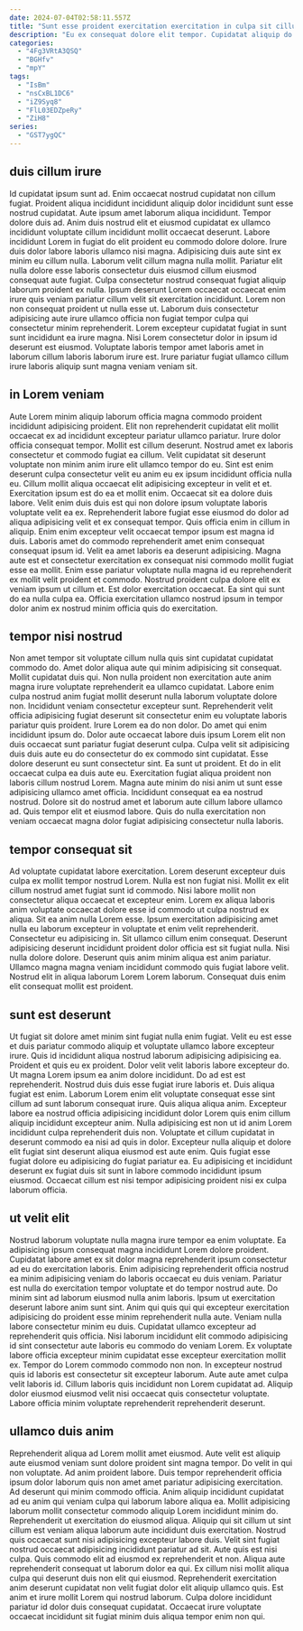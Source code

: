 ```yaml
---
date: 2024-07-04T02:58:11.557Z
title: "Sunt esse proident exercitation exercitation in culpa sit cillum sunt id."
description: "Eu ex consequat dolore elit tempor. Cupidatat aliquip do in cupidatat sunt quis proident non aute ullamco."
categories:
  - "4Fg3VRtA3QSQ"
  - "BGHfv"
  - "mpY"
tags:
  - "IsBm"
  - "nsCxBL1DC6"
  - "iZ9Syq8"
  - "FlL03EDZpeRy"
  - "ZiH8"
series:
  - "GST7ygQC"
---
```



## duis cillum irure

Id cupidatat ipsum sunt ad. Enim occaecat nostrud cupidatat non cillum fugiat. Proident aliqua incididunt incididunt aliquip dolor incididunt sunt esse nostrud cupidatat. Aute ipsum amet laborum aliqua incididunt.
Tempor dolore duis ad. Anim duis nostrud elit et eiusmod cupidatat ex ullamco incididunt voluptate cillum incididunt mollit occaecat deserunt. Labore incididunt Lorem in fugiat do elit proident eu commodo dolore dolore. Irure duis dolor labore laboris ullamco nisi magna. Adipisicing duis aute sint ex minim eu cillum nulla. Laborum velit cillum magna nulla mollit. Pariatur elit nulla dolore esse laboris consectetur duis eiusmod cillum eiusmod consequat aute fugiat.
Culpa consectetur nostrud consequat fugiat aliquip laborum proident ex nulla. Ipsum deserunt Lorem occaecat occaecat enim irure quis veniam pariatur cillum velit sit exercitation incididunt. Lorem non non consequat proident ut nulla esse ut. Laborum duis consectetur adipisicing aute irure ullamco officia non fugiat tempor culpa qui consectetur minim reprehenderit. Lorem excepteur cupidatat fugiat in sunt sunt incididunt ea irure magna. Nisi Lorem consectetur dolor in ipsum id deserunt est eiusmod. Voluptate laboris tempor amet laboris amet in laborum cillum laboris laborum irure est. Irure pariatur fugiat ullamco cillum irure laboris aliquip sunt magna veniam veniam sit.

## in Lorem veniam

Aute Lorem minim aliquip laborum officia magna commodo proident incididunt adipisicing proident. Elit non reprehenderit cupidatat elit mollit occaecat ex ad incididunt excepteur pariatur ullamco pariatur. Irure dolor officia consequat tempor. Mollit est cillum deserunt. Nostrud amet ex laboris consectetur et commodo fugiat ea cillum. Velit cupidatat sit deserunt voluptate non minim anim irure elit ullamco tempor do eu. Sint est enim deserunt culpa consectetur velit eu anim eu ex ipsum incididunt officia nulla eu. Cillum mollit aliqua occaecat elit adipisicing excepteur in velit et et.
Exercitation ipsum est do ea et mollit enim. Occaecat sit ea dolore duis labore. Velit enim duis duis est qui non dolore ipsum voluptate laboris voluptate velit ea ex. Reprehenderit labore fugiat esse eiusmod do dolor ad aliqua adipisicing velit et ex consequat tempor. Quis officia enim in cillum in aliquip. Enim enim excepteur velit occaecat tempor ipsum est magna id duis.
Laboris amet do commodo reprehenderit amet enim consequat consequat ipsum id. Velit ea amet laboris ea deserunt adipisicing. Magna aute est et consectetur exercitation ex consequat nisi commodo mollit fugiat esse ea mollit. Enim esse pariatur voluptate nulla magna id eu reprehenderit ex mollit velit proident et commodo. Nostrud proident culpa dolore elit ex veniam ipsum ut cillum et. Est dolor exercitation occaecat. Ea sint qui sunt do ea nulla culpa ea. Officia exercitation ullamco nostrud ipsum in tempor dolor anim ex nostrud minim officia quis do exercitation.

## tempor nisi nostrud

Non amet tempor sit voluptate cillum nulla quis sint cupidatat cupidatat commodo do. Amet dolor aliqua aute qui minim adipisicing sit consequat. Mollit cupidatat duis qui. Non nulla proident non exercitation aute anim magna irure voluptate reprehenderit ea ullamco cupidatat. Labore enim culpa nostrud anim fugiat mollit deserunt nulla laborum voluptate dolore non. Incididunt veniam consectetur excepteur sunt. Reprehenderit velit officia adipisicing fugiat deserunt sit consectetur enim eu voluptate laboris pariatur quis proident.
Irure Lorem ea do non dolor. Do amet qui enim incididunt ipsum do. Dolor aute occaecat labore duis ipsum Lorem elit non duis occaecat sunt pariatur fugiat deserunt culpa. Culpa velit sit adipisicing duis duis aute eu do consectetur do ex commodo sint cupidatat. Esse dolore deserunt eu sunt consectetur sint. Ea sunt ut proident. Et do in elit occaecat culpa ea duis aute eu. Exercitation fugiat aliqua proident non laboris cillum nostrud Lorem.
Magna aute minim do nisi anim ut sunt esse adipisicing ullamco amet officia. Incididunt consequat ea ea nostrud nostrud. Dolore sit do nostrud amet et laborum aute cillum labore ullamco ad. Quis tempor elit et eiusmod labore. Quis do nulla exercitation non veniam occaecat magna dolor fugiat adipisicing consectetur nulla laboris.

## tempor consequat sit

Ad voluptate cupidatat labore exercitation. Lorem deserunt excepteur duis culpa ex mollit tempor nostrud Lorem. Nulla est non fugiat nisi. Mollit ex elit cillum nostrud amet fugiat sunt id commodo.
Nisi labore mollit non consectetur aliqua occaecat et excepteur enim. Lorem ex aliqua laboris anim voluptate occaecat dolore esse id commodo ut culpa nostrud ex aliqua. Sit ea anim nulla Lorem esse. Ipsum exercitation adipisicing amet nulla eu laborum excepteur in voluptate et enim velit reprehenderit. Consectetur eu adipisicing in. Sit ullamco cillum enim consequat.
Deserunt adipisicing deserunt incididunt proident dolor officia est sit fugiat nulla. Nisi nulla dolore dolore. Deserunt quis anim minim aliqua est anim pariatur. Ullamco magna magna veniam incididunt commodo quis fugiat labore velit. Nostrud elit in aliqua laborum Lorem Lorem laborum. Consequat duis enim elit consequat mollit est proident.

## sunt est deserunt

Ut fugiat sit dolore amet minim sint fugiat nulla enim fugiat. Velit eu est esse et duis pariatur commodo aliquip et voluptate ullamco labore excepteur irure. Quis id incididunt aliqua nostrud laborum adipisicing adipisicing ea. Proident et quis eu ex proident. Dolor velit velit laboris labore excepteur do. Ut magna Lorem ipsum ea anim dolore incididunt. Do ad est est reprehenderit.
Nostrud duis duis esse fugiat irure laboris et. Duis aliqua fugiat est enim. Laborum Lorem enim elit voluptate consequat esse sint cillum ad sunt laborum consequat irure. Quis aliqua aliqua anim. Excepteur labore ea nostrud officia adipisicing incididunt dolor Lorem quis enim cillum aliquip incididunt excepteur anim. Nulla adipisicing est non ut id anim Lorem incididunt culpa reprehenderit duis non.
Voluptate et cillum cupidatat in deserunt commodo ea nisi ad quis in dolor. Excepteur nulla aliquip et dolore elit fugiat sint deserunt aliqua eiusmod est aute enim. Quis fugiat esse fugiat dolore eu adipisicing do fugiat pariatur ea. Eu adipisicing et incididunt deserunt ex fugiat duis sit sunt in labore commodo incididunt ipsum eiusmod. Occaecat cillum est nisi tempor adipisicing proident nisi ex culpa laborum officia.

## ut velit elit

Nostrud laborum voluptate nulla magna irure tempor ea enim voluptate. Ea adipisicing ipsum consequat magna incididunt Lorem dolore proident. Cupidatat labore amet ex sit dolor magna reprehenderit ipsum consectetur ad eu do exercitation laboris. Enim adipisicing reprehenderit officia nostrud ea minim adipisicing veniam do laboris occaecat eu duis veniam. Pariatur est nulla do exercitation tempor voluptate et do tempor nostrud aute.
Do minim sint ad laborum eiusmod nulla anim laboris. Ipsum ut exercitation deserunt labore anim sunt sint. Anim qui quis qui qui excepteur exercitation adipisicing do proident esse minim reprehenderit nulla aute. Veniam nulla labore consectetur minim eu duis. Cupidatat ullamco excepteur ad reprehenderit quis officia. Nisi laborum incididunt elit commodo adipisicing id sint consectetur aute laboris eu commodo do veniam Lorem.
Ex voluptate labore officia excepteur minim cupidatat esse excepteur exercitation mollit ex. Tempor do Lorem commodo commodo non non. In excepteur nostrud quis id laboris est consectetur sit excepteur laborum. Aute aute amet culpa velit laboris id. Cillum laboris quis incididunt non Lorem cupidatat ad. Aliquip dolor eiusmod eiusmod velit nisi occaecat quis consectetur voluptate. Labore officia minim voluptate reprehenderit reprehenderit deserunt.

## ullamco duis anim

Reprehenderit aliqua ad Lorem mollit amet eiusmod. Aute velit est aliquip aute eiusmod veniam sunt dolore proident sint magna tempor. Do velit in qui non voluptate. Ad anim proident labore. Duis tempor reprehenderit officia ipsum dolor laborum quis non amet amet pariatur adipisicing exercitation. Ad deserunt qui minim commodo officia.
Anim aliquip incididunt cupidatat ad eu anim qui veniam culpa qui laborum labore aliqua ea. Mollit adipisicing laborum mollit consectetur commodo aliquip Lorem incididunt minim do. Reprehenderit ut exercitation do eiusmod aliqua. Aliquip qui sit cillum ut sint cillum est veniam aliqua laborum aute incididunt duis exercitation. Nostrud quis occaecat sunt nisi adipisicing excepteur labore duis. Velit sint fugiat nostrud occaecat adipisicing incididunt pariatur ad sit. Aute quis est nisi culpa. Quis commodo elit ad eiusmod ex reprehenderit et non.
Aliqua aute reprehenderit consequat ut laborum dolor ea qui. Ex cillum nisi mollit aliqua culpa qui deserunt duis non elit qui eiusmod. Reprehenderit exercitation anim deserunt cupidatat non velit fugiat dolor elit aliquip ullamco quis. Est anim et irure mollit Lorem qui nostrud laborum. Culpa dolore incididunt pariatur id dolor duis consequat cupidatat. Occaecat irure voluptate occaecat incididunt sit fugiat minim duis aliqua tempor enim non qui.

